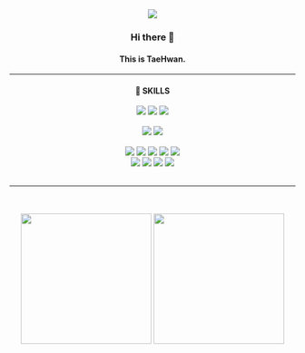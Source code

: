 <div align="center">
  <img src="https://capsule-render.vercel.app/api?type=venom&color=171717&fontColor=a7a7a7&height=200&section=header&text=m%20o%20n%20t%20e&desc=taehwan's%20github&fontSize=60&fontAlign=45&fontAlignY=45&descAlign=60&descAlignY=62"/>
  <div>
    <h3>Hi there 👋</h3>
    <h4>This is TaeHwan.</h4>
    <hr style="height:0.05rem"/>
    <h4>🌻 SKILLS</h4>
    <img src="https://img.shields.io/badge/java-FFFFFF?style=for-the-badge&logo=java&logoColor=black">
    <img src="https://img.shields.io/badge/javascript-FFFFFF?style=for-the-badge&logo=javascript&logoColor=black">
    <img src="https://img.shields.io/badge/python-FFFFFF?style=for-the-badge&logo=python&logoColor=black">
    <br/>
    <br/>
    <img src="https://img.shields.io/badge/mysql-FFFFFF?style=for-the-badge&logo=mysql&logoColor=black">
    <img src="https://img.shields.io/badge/springboot-FFFFFF?style=for-the-badge&logo=springboot&logoColor=black">
    <br/>
    <br/>
    <img src="https://img.shields.io/badge/html5-FFFFFF?style=for-the-badge&logo=html5&logoColor=black">
    <img src="https://img.shields.io/badge/css3-FFFFFF?style=for-the-badge&logo=css3&logoColor=black">
    <img src="https://img.shields.io/badge/react-FFFFFF?style=for-the-badge&logo=react&logoColor=black">
    <img src="https://img.shields.io/badge/redux-FFFFFF?style=for-the-badge&logo=redux&logoColor=black">
    <img src="https://img.shields.io/badge/vue-FFFFFF?style=for-the-badge&logo=vue.js&logoColor=black">
    <br/>
    <img src="https://img.shields.io/badge/mongodb-FFFFFF?style=for-the-badge&logo=mongodb&logoColor=black">
    <img src="https://img.shields.io/badge/node.js-FFFFFF?style=for-the-badge&logo=node.js&logoColor=black">
    <img src="https://img.shields.io/badge/express-FFFFFF?style=for-the-badge&logo=express&logoColor=black">
    <img src="https://img.shields.io/badge/fastapi-FFFFFF?style=for-the-badge&logo=fastapi&logoColor=black">
    <br/>
    <br/>
    <hr style="height:0.05rem"/>

  </div>
</div>

<br/>
<br/>

<div align="center" alignY="center">
  <img height="230" src="https://github-readme-stats.vercel.app/api?username=taehwan01&show_icons=true&theme=swift"/>
  <img height="230" src="https://github-readme-stats.vercel.app/api/top-langs/?username=taehwan01&theme=swift&langs_count=4&hide=jupyter%20notebook,objective-c,makefile,cmake,c%2B%2B"/>
</div>
